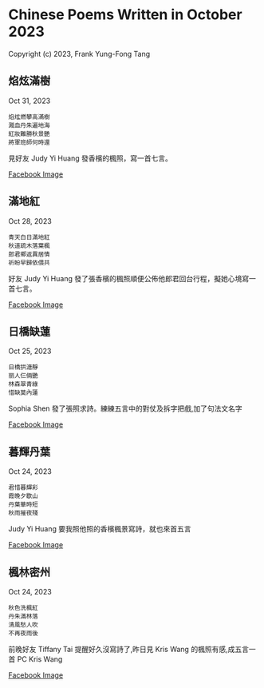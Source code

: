 # Chinese Poems Written in October 2023
Copyright (c) 2023, Frank Yung-Fong Tang

## 焰炫滿樹
Oct 31, 2023 
```
焰炫燃攀高滿樹
濺血丹朱遍地海
紅妝難勝秋景艷
將軍班師何時還
```
見好友 Judy Yi Huang 發香檳的楓照，寫一首七言。

[Facebook Image](https://www.facebook.com/judy.y.huang/posts/pfbid0FgKoHoaqLjw7vvoRxyq2C8EJSZdzwrEdoo9N33inKJEat4DHEBavfG2UiUKVZu83l)

## 滿地紅
Oct 28, 2023 
```
青天白日滿地紅
秋道疏木落葉楓
郎君鄉返異居情
祈盼早歸依偎共
```
好友 Judy Yi Huang 發了張香檳的楓照順便公佈他郎君回台行程，擬她心境寫一首七言。


[Facebook Image](https://www.facebook.com/photo/?fbid=10160828217169800&set=a.10150511976299800&comment_id=1114296686643883&notif_id=1698523507376331&notif_t=feedback_reaction_generic&ref=notif)

## 日橋缺蓮
Oct 25, 2023 
```
日橋拱溏靜
丽人仨倆艷
林森翠青綠
惜缺莫內蓮
```

Sophia Shen 發了張照求詩。練練五言中的對仗及拆字把戲,加了句法文名字

[Facebook Image](https://www.facebook.com/FrankYFTang/posts/pfbid0qoRXWnf1pc4AF4kJkn5GjsPQBxUmJDQrC7gyeVa6JyYH5aA6QU3GhgTBNANN2ukUl)

## 暮輝丹葉
Oct 24, 2023 
```
君惜暮輝彩
霞晚夕歇山
丹葉華時短
秋雨摧夜殘
```
Judy Yi Huang 要我照他照的香檳楓景寫詩，就也來首五言

[Facebook Image](https://www.facebook.com/FrankYFTang/posts/pfbid08mQc43iZs3s33osad9TBMbdwkWwtuizr4P3SWp6ip5CdWAgmro8sCTHuNyfVqQiZl)

## 楓林密州
Oct 24, 2023 
```
秋色洗楓紅
丹朱滿林落
清風愁人吹
不再夜雨後
```
前晚好友 Tiffany Tai 提醒好久沒寫詩了,昨日見 Kris Wang  的楓照有感,成五言一首
PC Kris Wang

[Facebook Image](https://www.facebook.com/FrankYFTang/posts/pfbid02W4aAfmELTAAY3Am5aZiSCzdRDJjRAGJQWxm81LrAkTtJyTt3fCy6iGk6LrDT27kLl)
